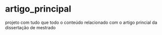 # artigo_principal
projeto com tudo que todo o conteúdo relacionado com o artigo princial da dissertação de mestrado
